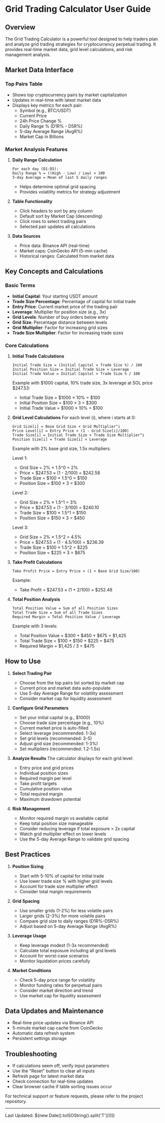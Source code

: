 # Grid Trading Calculator User Guide

## Overview
The Grid Trading Calculator is a powerful tool designed to help traders plan and analyze grid trading strategies for cryptocurrency perpetual trading. It provides real-time market data, grid level calculations, and risk management analysis.

## Market Data Interface

### Top Pairs Table
- Shows top cryptocurrency pairs by market capitalization
- Updates in real-time with latest market data
- Displays key metrics for each pair:
  * Symbol (e.g., BTC/USDT)
  * Current Price
  * 24h Price Change %
  * Daily Range % (D1R% - D5R%)
  * 5-day Average Range (AvgR%)
  * Market Cap in Billions

### Market Analysis Features
1. **Daily Range Calculation**
   ```
   For each day (D1-D5):
   Daily Range % = ((High - Low) / Low) × 100
   5-day Average = Mean of last 5 daily ranges
   ```
   - Helps determine optimal grid spacing
   - Provides volatility metrics for strategy adjustment

2. **Table Functionality**
   - Click headers to sort by any column
   - Default sort by Market Cap (descending)
   - Click rows to select trading pairs
   - Selected pair updates all calculations

3. **Data Sources**
   - Price data: Binance API (real-time)
   - Market caps: CoinGecko API (5-min cache)
   - Historical ranges: Calculated from market data

## Key Concepts and Calculations

### Basic Terms
- **Initial Capital**: Your starting USDT amount
- **Trade Size Percentage**: Percentage of capital for initial trade
- **Entry Price**: Current market price of the trading pair
- **Leverage**: Multiplier for position size (e.g., 3x)
- **Grid Levels**: Number of buy orders below entry
- **Grid Size**: Percentage distance between levels
- **Grid Multiplier**: Factor for increasing grid sizes
- **Trade Size Multiplier**: Factor for increasing trade sizes

### Core Calculations

1. **Initial Trade Calculations**
   ```
   Initial Trade Size = (Initial Capital × Trade Size %) / 100
   Initial Position Size = Initial Trade Size × Leverage
   Initial Trade Value = Initial Capital × Trade Size % / 100
   ```
   Example with $1000 capital, 10% trade size, 3x leverage at SOL price $247.53:
   - Initial Trade Size = $1000 × 10% = $100
   - Initial Position Size = $100 × 3 = $300
   - Initial Trade Value = $1000 × 10% = $100

2. **Grid Level Calculations**
   For each level (i), where i starts at 0:
   ```
   Grid Size[i] = Base Grid Size × Grid Multiplier^i
   Price Level[i] = Entry Price × (1 - Grid Size[i]/100)
   Trade Size[i] = Initial Trade Size × Trade Size Multiplier^i
   Position Size[i] = Trade Size[i] × Leverage
   ```
   Example with 2% base grid size, 1.5x multipliers:
   
   Level 1:
   - Grid Size = 2% × 1.5^0 = 2%
   - Price = $247.53 × (1 - 2/100) = $242.58
   - Trade Size = $100 × 1.5^0 = $100
   - Position Size = $100 × 3 = $300

   Level 2:
   - Grid Size = 2% × 1.5^1 = 3%
   - Price = $247.53 × (1 - 3/100) = $240.10
   - Trade Size = $100 × 1.5^1 = $150
   - Position Size = $150 × 3 = $450

   Level 3:
   - Grid Size = 2% × 1.5^2 = 4.5%
   - Price = $247.53 × (1 - 4.5/100) = $236.39
   - Trade Size = $100 × 1.5^2 = $225
   - Position Size = $225 × 3 = $675

3. **Take Profit Calculations**
   ```
   Take Profit Price = Entry Price × (1 + Base Grid Size/100)
   ```
   Example:
   - Take Profit = $247.53 × (1 + 2/100) = $252.48

4. **Total Position Analysis**
   ```
   Total Position Value = Sum of all Position Sizes
   Total Trade Size = Sum of all Trade Sizes
   Required Margin = Total Position Value / Leverage
   ```
   Example with 3 levels:
   - Total Position Value = $300 + $450 + $675 = $1,425
   - Total Trade Size = $100 + $150 + $225 = $475
   - Required Margin = $1,425 / 3 = $475

## How to Use

1. **Select Trading Pair**
   - Choose from the top pairs list sorted by market cap
   - Current price and market data auto-populate
   - Use 5-day Average Range for volatility assessment
   - Consider market cap for liquidity assessment

2. **Configure Grid Parameters**
   - Set your initial capital (e.g., $1000)
   - Choose trade size percentage (e.g., 10%)
   - Current market price is auto-filled
   - Select leverage (recommended: 1-3x)
   - Set grid levels (recommended: 3-5)
   - Adjust grid size (recommended: 1-3%)
   - Set multipliers (recommended: 1.2-1.5x)

3. **Analyze Results**
   The calculator displays for each grid level:
   - Entry price and grid prices
   - Individual position sizes
   - Required margin per level
   - Take profit targets
   - Cumulative position value
   - Total required margin
   - Maximum drawdown potential

4. **Risk Management**
   - Monitor required margin vs available capital
   - Keep total position size manageable
   - Consider reducing leverage if total exposure > 2x capital
   - Watch grid multiplier effect on lower levels
   - Use the 5-day Average Range to validate grid spacing

## Best Practices

1. **Position Sizing**
   - Start with 5-10% of capital for initial trade
   - Use lower trade size % with higher grid levels
   - Account for trade size multiplier effect
   - Consider total margin requirements

2. **Grid Spacing**
   - Use smaller grids (1-2%) for less volatile pairs
   - Larger grids (2-3%) for more volatile pairs
   - Compare grid size to daily ranges (D1R%-D5R%)
   - Adjust based on 5-day Average Range (AvgR%)

3. **Leverage Usage**
   - Keep leverage modest (1-3x recommended)
   - Calculate total exposure including all grid levels
   - Account for worst-case scenarios
   - Monitor liquidation prices carefully

4. **Market Conditions**
   - Check 5-day price range for volatility
   - Monitor funding rates for perpetual pairs
   - Consider market direction and trend
   - Use market cap for liquidity assessment

## Data Updates and Maintenance
- Real-time price updates via Binance API
- 5-minute market cap cache from CoinGecko
- Automatic data refresh system
- Persistent settings storage

## Troubleshooting
- If calculations seem off, verify input parameters
- Use the "Reset" button to clear all inputs
- Refresh page for latest market data
- Check connection for real-time updates
- Clear browser cache if table sorting issues occur

For technical support or feature requests, please refer to the project repository.

---
Last Updated: ${new Date().toISOString().split('T')[0]}

